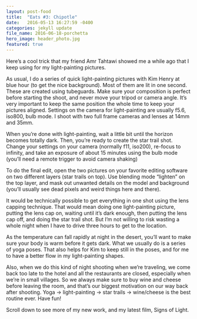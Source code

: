 ```yaml
---
layout: post-food
title:  "Eats #3: Chipotle"
date:   2016-05-13 16:27:59 -0400
categories: jekyll update
file_name: 2016-06-18-porchetta
hero_image: header_photo.jpg
featured: true
---
```

Here’s a cool trick that my friend Amr Tahtawi showed me a while ago that I keep using for my light-painting pictures.

As usual, I do a series of quick light-painting pictures with Kim Henry at blue hour (to get the nice background). Most of them are lit in one second. These are created using tubeguards. Make sure your composition is perfect before starting the shoot, and never move your tripod or camera angle. It’s very important to keep the same position the whole time to keep your pictures aligned. Settings on the camera for light-painting are usually f5.6, iso800, bulb mode. I shoot with two full frame cameras and lenses at 14mm and 35mm.

When you’re done with light-painting, wait a little bit until the horizon becomes totally dark. Then, you’re ready to create the star trail shot. Change your settings on your camera (normally f11, iso200), re-focus to infinity, and take an exposure of about 15 minutes using the bulb mode (you’ll need a remote trigger to avoid camera shaking)

To do the final edit, open the two pictures on your favorite editing software on two different layers (star trails on top). Use blending mode “lighten” on the top layer, and mask out unwanted details on the model and background (you’ll usually see dead pixels and weird things here and there).

It would be technically possible to get everything in one shot using the lens capping technique. That would mean doing one light-painting picture, putting the lens cap on, waiting until it’s dark enough, then putting the lens cap off, and doing the star trail shot. But I’m not willing to risk wasting a whole night when I have to drive three hours to get to the location.

As the temperature can fall rapidly at night in the desert, you’ll want to make sure your body is warm before it gets dark. What we usually do is a series of yoga poses. That also helps for Kim to keep still in the poses, and for me to have a better flow in my light-painting shapes.

Also, when we do this kind of night shooting when we’re traveling, we come back too late to the hotel and all the restaurants are closed, especially when we’re in small villages. So we always make sure to buy wine and cheese before leaving the room, and that’s our biggest motivation on our way back after shooting. Yoga -> light-painting -> star trails -> wine/cheese is the best routine ever. Have fun!

Scroll down to see more of my new work, and my latest film, Signs of Light.

<!-- You’ll find this post in your `_posts` directory. Go ahead and edit it and re-build the site to see your changes. You can rebuild the site in many different ways, but the most common way is to run `jekyll serve`, which launches a web server and auto-regenerates your site when a file is updated.

To add new posts, simply add a file in the `_posts` directory that follows the convention `YYYY-MM-DD-name-of-post.ext` and includes the necessary front matter. Take a look at the source for this post to get an idea about how it works.

Jekyll also offers powerful support for code snippets:

{% highlight ruby %}
def print_hi(name)
  puts "Hi, #{name}"
end
print_hi('Tom')
#=> prints 'Hi, Tom' to STDOUT.
{% endhighlight %}

Check out the [Jekyll docs][jekyll-docs] for more info on how to get the most out of Jekyll. File all bugs/feature requests at [Jekyll’s GitHub repo][jekyll-gh]. If you have questions, you can ask them on [Jekyll Talk][jekyll-talk].

[jekyll-docs]: http://jekyllrb.com/docs/home
[jekyll-gh]:   https://github.com/jekyll/jekyll
[jekyll-talk]: https://talk.jekyllrb.com/ -->
